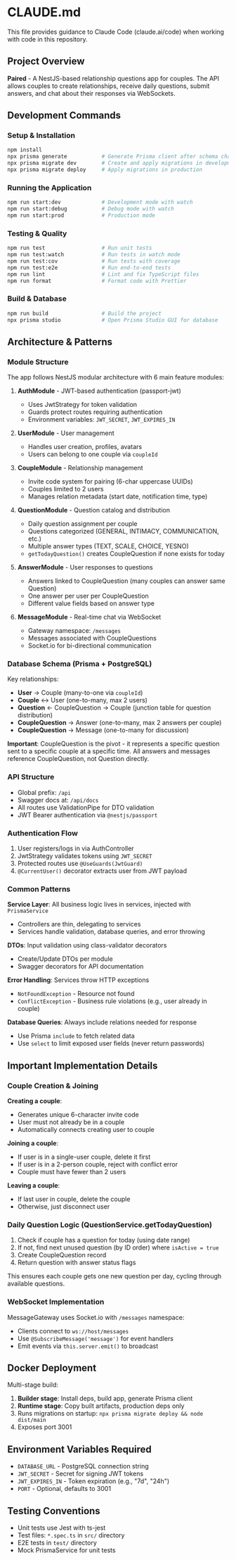 # CLAUDE.md

This file provides guidance to Claude Code (claude.ai/code) when working with code in this repository.

## Project Overview

**Paired** - A NestJS-based relationship questions app for couples. The API allows couples to create relationships, receive daily questions, submit answers, and chat about their responses via WebSockets.

## Development Commands

### Setup & Installation
```bash
npm install
npx prisma generate           # Generate Prisma client after schema changes
npx prisma migrate dev        # Create and apply migrations in development
npx prisma migrate deploy     # Apply migrations in production
```

### Running the Application
```bash
npm run start:dev             # Development mode with watch
npm run start:debug           # Debug mode with watch
npm run start:prod            # Production mode
```

### Testing & Quality
```bash
npm run test                  # Run unit tests
npm run test:watch            # Run tests in watch mode
npm run test:cov              # Run tests with coverage
npm run test:e2e              # Run end-to-end tests
npm run lint                  # Lint and fix TypeScript files
npm run format                # Format code with Prettier
```

### Build & Database
```bash
npm run build                 # Build the project
npx prisma studio             # Open Prisma Studio GUI for database
```

## Architecture & Patterns

### Module Structure

The app follows NestJS modular architecture with 6 main feature modules:

1. **AuthModule** - JWT-based authentication (passport-jwt)
   - Uses JwtStrategy for token validation
   - Guards protect routes requiring authentication
   - Environment variables: `JWT_SECRET`, `JWT_EXPIRES_IN`

2. **UserModule** - User management
   - Handles user creation, profiles, avatars
   - Users can belong to one couple via `coupleId`

3. **CoupleModule** - Relationship management
   - Invite code system for pairing (6-char uppercase UUIDs)
   - Couples limited to 2 users
   - Manages relation metadata (start date, notification time, type)

4. **QuestionModule** - Question catalog and distribution
   - Daily question assignment per couple
   - Questions categorized (GENERAL, INTIMACY, COMMUNICATION, etc.)
   - Multiple answer types (TEXT, SCALE, CHOICE, YESNO)
   - `getTodayQuestion()` creates CoupleQuestion if none exists for today

5. **AnswerModule** - User responses to questions
   - Answers linked to CoupleQuestion (many couples can answer same Question)
   - One answer per user per CoupleQuestion
   - Different value fields based on answer type

6. **MessageModule** - Real-time chat via WebSocket
   - Gateway namespace: `/messages`
   - Messages associated with CoupleQuestions
   - Socket.io for bi-directional communication

### Database Schema (Prisma + PostgreSQL)

Key relationships:
- **User** → Couple (many-to-one via `coupleId`)
- **Couple** ↔ User (one-to-many, max 2 users)
- **Question** ← CoupleQuestion → Couple (junction table for question distribution)
- **CoupleQuestion** → Answer (one-to-many, max 2 answers per couple)
- **CoupleQuestion** → Message (one-to-many for discussion)

**Important**: CoupleQuestion is the pivot - it represents a specific question sent to a specific couple at a specific time. All answers and messages reference CoupleQuestion, not Question directly.

### API Structure

- Global prefix: `/api`
- Swagger docs at: `/api/docs`
- All routes use ValidationPipe for DTO validation
- JWT Bearer authentication via `@nestjs/passport`

### Authentication Flow

1. User registers/logs in via AuthController
2. JwtStrategy validates tokens using `JWT_SECRET`
3. Protected routes use `@UseGuards(JwtGuard)`
4. `@CurrentUser()` decorator extracts user from JWT payload

### Common Patterns

**Service Layer**: All business logic lives in services, injected with `PrismaService`
- Controllers are thin, delegating to services
- Services handle validation, database queries, and error throwing

**DTOs**: Input validation using class-validator decorators
- Create/Update DTOs per module
- Swagger decorators for API documentation

**Error Handling**: Services throw HTTP exceptions
- `NotFoundException` - Resource not found
- `ConflictException` - Business rule violations (e.g., user already in couple)

**Database Queries**: Always include relations needed for response
- Use Prisma `include` to fetch related data
- Use `select` to limit exposed user fields (never return passwords)

## Important Implementation Details

### Couple Creation & Joining

**Creating a couple**:
- Generates unique 6-character invite code
- User must not already be in a couple
- Automatically connects creating user to couple

**Joining a couple**:
- If user is in a single-user couple, delete it first
- If user is in a 2-person couple, reject with conflict error
- Couple must have fewer than 2 users

**Leaving a couple**:
- If last user in couple, delete the couple
- Otherwise, just disconnect user

### Daily Question Logic (QuestionService.getTodayQuestion)

1. Check if couple has a question for today (using date range)
2. If not, find next unused question (by ID order) where `isActive = true`
3. Create CoupleQuestion record
4. Return question with answer status flags

This ensures each couple gets one new question per day, cycling through available questions.

### WebSocket Implementation

MessageGateway uses Socket.io with `/messages` namespace:
- Clients connect to `ws://host/messages`
- Use `@SubscribeMessage('message')` for event handlers
- Emit events via `this.server.emit()` to broadcast

## Docker Deployment

Multi-stage build:
1. **Builder stage**: Install deps, build app, generate Prisma client
2. **Runtime stage**: Copy built artifacts, production deps only
3. Runs migrations on startup: `npx prisma migrate deploy && node dist/main`
4. Exposes port 3001

## Environment Variables Required

- `DATABASE_URL` - PostgreSQL connection string
- `JWT_SECRET` - Secret for signing JWT tokens
- `JWT_EXPIRES_IN` - Token expiration (e.g., "7d", "24h")
- `PORT` - Optional, defaults to 3001

## Testing Conventions

- Unit tests use Jest with ts-jest
- Test files: `*.spec.ts` in `src/` directory
- E2E tests in `test/` directory
- Mock PrismaService for unit tests
